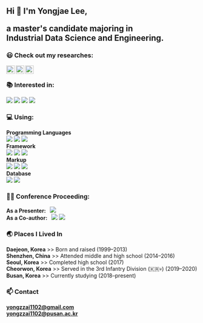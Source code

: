 <h2 align="left">
  Hi 👋 I'm Yongjae Lee, <p>a master's candidate majoring in <br>Industrial Data Science and Engineering.<br> </p>
</h2>

### 😃 Check out my researches: <br>

<a href="https://www.linkedin.com/in/yongjae-lee-93b935312/" target="_blank">
  <img align="left" alt="yongjae's Linkedin" width="22px" src="https://cdn.simpleicons.org/linkedin" />
</a>
<a href="https://scholar.google.com/citations?hl=ko&view_op=list_works&gmla=ANZ5fUPSdL5mxyAkNjrQWER1xZodgDUTeZJaelg7etHqZcwFdaCOX21XqFxEzP_stkcVL717xzQCdIyssS9LGhRniTBvACmSZ-QPM17zJpqjz8sTLtK-3x4ArIXL0Ng&user=YxFIm0AAAAAJ" target="_blank">
  <img align="left" alt="yongjae's Scholar" width="22px" src="https://cdn.simpleicons.org/googlescholar" />
</a>
<a href="https://www.researchgate.net/profile/Yongjae-Lee-14?ev=hdr_xprf" target="_blank">
  <img align="left" alt="yongjae's researchgate" width="22px" src="https://cdn.simpleicons.org/researchgate" />
</a>
<br>

### 📚 Interested in: <br>
<span>
<img src="https://img.shields.io/badge/Business Process Management-8c95f0?style=flat&logo=Protractor&logoColor=black"/>
<img src="https://img.shields.io/badge/BPM%20Tools-8c95f0?style=flat&logo=processwire&logoColor=black"/>
<img src="https://img.shields.io/badge/Process Mining-8c95f0?style=flat&logo=Databricks&logoColor=black"/>
<img src="https://img.shields.io/badge/Graph Data Science-8c95f0?style=flat&logo=GraphQL&logoColor=black"/>
</span>

### 💻 Using: <br>
**Programming Languages** <br>
<span>
<img src="https://img.shields.io/badge/Python-1C69B9?style=flat&logo=Python&logoColor=white"/>
<img src="https://img.shields.io/badge/JavaScript-F7DF1E?style=flat&logo=javascript&logoColor=black"/>
<img src="https://img.shields.io/badge/Go-00ADD8?style=flat&logo=go&logoColor=white"/>
</span>
<br>
**Framework** <br>
<span>
<img src="https://img.shields.io/badge/PyTorch-B7150F?style=flat&logo=PyTorch&logoColor=white"/>
<img src="https://img.shields.io/badge/Node.js-339933?flat&logo=node.js&logoColor=white"/>
<img src="https://img.shields.io/badge/FastAPI-009688?flat&logo=fastapi&logoColor=white"/>
</span>
<br>
**Markup** <br>
<span>
<img src="https://img.shields.io/badge/HTML-E34F26?style=flat&logo=html5&logoColor=white"/>
<img src="https://img.shields.io/badge/CSS-1572B6?flat&logo=css3&logoColor=white"/>
<img src="https://img.shields.io/badge/LaTeX-919191?style=flat&logo=latex&logoColor=white"/>
</span>
<br>
**Database** <br>
<span>
<img src="https://img.shields.io/badge/PostgreSQL-4169E1?flat&logo=postgresql&logoColor=white"/>
<img src="https://img.shields.io/badge/Neo4j-008CC1?style=flat&logo=neo4j&logoColor=white"/>
</span>
<br>

### 🙋‍♂️ Conference Proceeding:
**As a Presenter:&nbsp;&nbsp;** <img src="https://img.shields.io/badge/LOGMS2023-ffffff?style=flat&logo=Google Scholar&logoColor=black"/><br>
**As a Co-author:&nbsp;&nbsp;** <img src="https://img.shields.io/badge/KIISS2023-ffffff?style=flat&logo=Google Scholar&logoColor=black"/>&nbsp;<img src="https://img.shields.io/badge/KIIE2024-ffffff?style=flat&logo=Google Scholar&logoColor=black"/>
<br>

### 🌏 Places I Lived In
**Daejeon, Korea** >> Born and raised (1999–2013)<br>
**Shenzhen, China** >> Attended middle and high school (2014–2016)<br>
**Seoul, Korea** >> Completed high school (2017)<br>
**Cheorwon, Korea** >> Served in the 3rd Infantry Division (🇰🇷💀) (2019–2020)<br>
**Busan, Korea** >> Currently studying (2018–present)<br>

### 📫 Contact <br>
**yongzzai1102@gmail.com**<br>
**yongzzai1102@pusan.ac.kr**<br>
